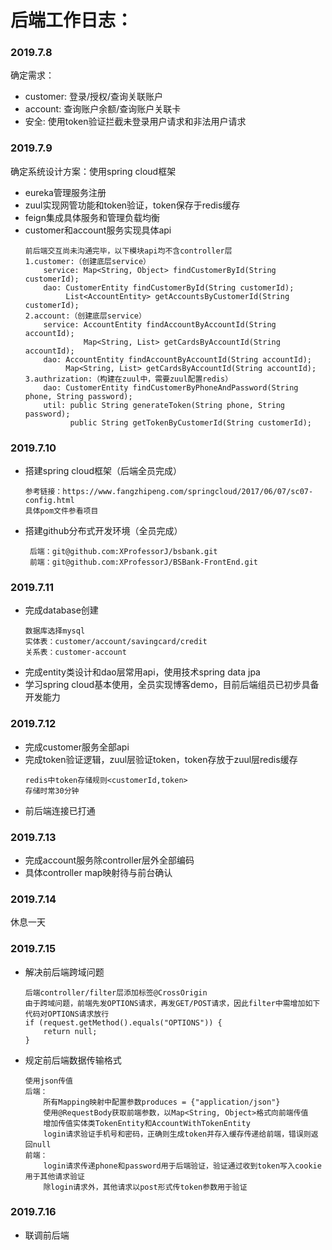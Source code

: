 # 后端工作日志：

### 2019.7.8
确定需求：
* customer: 登录/授权/查询关联账户
* account: 查询账户余额/查询账户关联卡
* 安全: 使用token验证拦截未登录用户请求和非法用户请求

### 2019.7.9
确定系统设计方案：使用spring cloud框架
* eureka管理服务注册
* zuul实现网管功能和token验证，token保存于redis缓存
* feign集成具体服务和管理负载均衡
* customer和account服务实现具体api
   ```
   前后端交互尚未沟通完毕，以下模块api均不含controller层
   1.customer:（创建底层service）
       service: Map<String, Object> findCustomerById(String customerId);
       dao: CustomerEntity findCustomerById(String customerId);
            List<AccountEntity> getAccountsByCustomerId(String customerId);
   2.account:（创建底层service）
       service: AccountEntity findAccountByAccountId(String accountId);
                Map<String, List> getCardsByAccountId(String accountId);
       dao: AccountEntity findAccountByAccountId(String accountId);
            Map<String, List> getCardsByAccountId(String accountId);
   3.authrization:（构建在zuul中，需要zuul配置redis）
       dao: CustomerEntity findCustomerByPhoneAndPassword(String phone, String password);
       util: public String generateToken(String phone, String password);
             public String getTokenByCustomerId(String customerId);
   ```

### 2019.7.10
* 搭建spring cloud框架（后端全员完成）
   ```
   参考链接：https://www.fangzhipeng.com/springcloud/2017/06/07/sc07-config.html
   具体pom文件参看项目
   ```
* 搭建github分布式开发环境（全员完成）
   ```
    后端：git@github.com:XProfessorJ/bsbank.git
    前端：git@github.com:XProfessorJ/BSBank-FrontEnd.git
   ```


### 2019.7.11
* 完成database创建
   ```
   数据库选择mysql
   实体表：customer/account/savingcard/credit
   关系表：customer-account
   ```
* 完成entity类设计和dao层常用api，使用技术spring data jpa
* 学习spring cloud基本使用，全员实现博客demo，目前后端组员已初步具备开发能力

### 2019.7.12
* 完成customer服务全部api
* 完成token验证逻辑，zuul层验证token，token存放于zuul层redis缓存
   ```
   redis中token存储规则<customerId,token>
   存储时常30分钟
   ```
* 前后端连接已打通

### 2019.7.13
* 完成account服务除controller层外全部编码
* 具体controller map映射待与前台确认

### 2019.7.14
休息一天

### 2019.7.15
* 解决前后端跨域问题
   ```
   后端controller/filter层添加标签@CrossOrigin
   由于跨域问题，前端先发OPTIONS请求，再发GET/POST请求，因此filter中需增加如下代码对OPTIONS请求放行
   if (request.getMethod().equals("OPTIONS")) {
       return null;
   }
   ```
* 规定前后端数据传输格式
   ```
   使用json传值
   后端：
       所有Mapping映射中配置参数produces = {"application/json"}
       使用@RequestBody获取前端参数，以Map<String, Object>格式向前端传值
       增加传值实体类TokenEntity和AccountWithTokenEntity
       login请求验证手机号和密码，正确则生成token并存入缓存传递给前端，错误则返回null
   前端：
       login请求传递phone和password用于后端验证，验证通过收到token写入cookie用于其他请求验证
       除login请求外，其他请求以post形式传token参数用于验证
   ```
   
### 2019.7.16
* 联调前后端